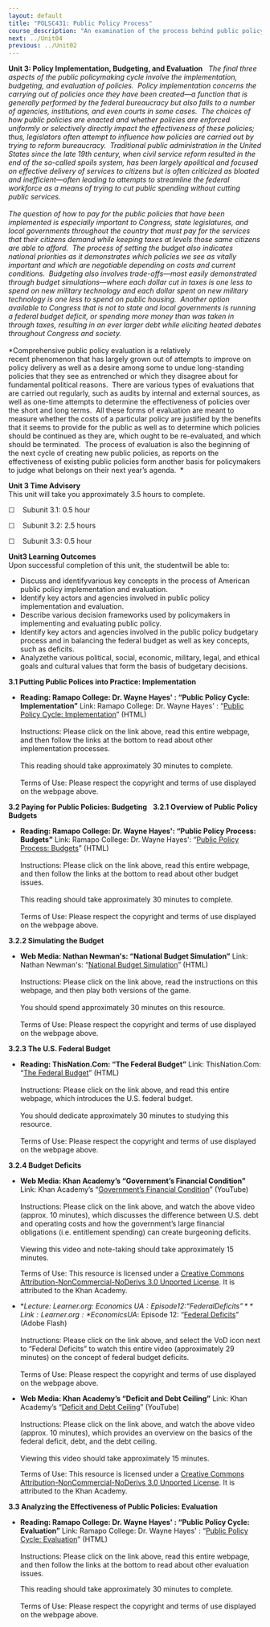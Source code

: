 ```yaml
---
layout: default
title: "POLSC431: Public Policy Process"
course_description: "An examination of the process behind public policy in various policy areas within contemporary American society, including budgeting and taxes, national security, health, the environment, education, civil rights, and criminal justice."
next: ../Unit04
previous: ../Unit02
---
```

**Unit 3: Policy Implementation, Budgeting, and Evaluation** <span
id="3"></span> 
*The final three aspects of the public policymaking cycle involve the
implementation, budgeting, and evaluation of policies.  Policy
implementation concerns the carrying out of policies once they have been
created—a function that is generally performed by the federal
bureaucracy but also falls to a number of agencies, institutions, and
even courts in some cases.  The choices of how public policies are
enacted and whether policies are enforced uniformly or selectively
directly impact the effectiveness of these policies; thus, legislators
often attempt to influence how policies are carried out by trying to
reform bureaucracy.  Traditional public administration in the United
States since the late 19th century, when civil service reform resulted
in the end of the so-called spoils system, has been largely apolitical
and focused on effective delivery of services to citizens but is often
criticized as bloated and inefficient—often leading to attempts to
streamline the federal workforce as a means of trying to cut public
spending without cutting public services.*  
    
 *The question of how to pay for the public policies that have been
implemented is especially important to Congress, state legislatures, and
local governments throughout the country that must pay for the services
that their citizens demand while keeping taxes at levels those same
citizens are able to afford.  The process of setting the budget also
indicates national priorities as it demonstrates which policies we see
as vitally important and which are negotiable depending on costs and
current conditions.  Budgeting also involves trade-offs—most easily
demonstrated through budget simulations—where each dollar cut in taxes
is one less to spend on new military technology and each dollar spent on
new military technology is one less to spend on public housing.  Another
option available to Congress that is not to state and local governments
is running a federal budget deficit, or spending more money than was
taken in through taxes, resulting in an ever larger debt while eliciting
heated debates throughout Congress and society.*  
    
 *Comprehensive public policy evaluation is a relatively
recent phenomenon that has largely grown out of attempts to improve on
policy delivery as well as a desire among some to undue long-standing
policies that they see as entrenched or which they disagree about for
fundamental political reasons.  There are various types of evaluations
that are carried out regularly, such as audits by internal and external
sources, as well as one-time attempts to determine the effectiveness of
policies over the short and long terms.  All these forms of evaluation
are meant to measure whether the costs of a particular policy are
justified by the benefits that it seems to provide for the public as
well as to determine which policies should be continued as they are,
which ought to be re-evaluated, and which should be terminated.  The
process of evaluation is also the beginning of the next cycle of
creating new public policies, as reports on the effectiveness of
existing public policies form another basis for policymakers to judge
what belongs on their next year’s agenda.  *

**Unit 3 Time Advisory**  
This unit will take you approximately 3.5 hours to complete.   
  
 ☐    Subunit 3.1: 0.5 hour  
  
 ☐    Subunit 3.2: 2.5 hours  
  
 ☐    Subunit 3.3: 0.5 hour 

**Unit3 Learning Outcomes**  
Upon successful completion of this unit, the studentwill be able to:
-   Discuss and identifyvarious key concepts in the process of American
    public policy implementation and evaluation.
-   Identify key actors and agencies involved in public policy
    implementation and evaluation.
-   Describe various decision frameworks used by policymakers in
    implementing and evaluating public policy.
-   Identify key actors and agencies involved in the public policy
    budgetary process and in balancing the federal budget as well as key
    concepts, such as deficits.
-   Analyzethe various political, social, economic, military, legal, and
    ethical goals and cultural values that form the basis of budgetary
    decisions.

**3.1 Putting Public Polices into Practice: Implementation** <span
id="3.1"></span> 
-   **Reading: Ramapo College: Dr. Wayne Hayes' : “Public Policy Cycle:
    Implementation”**
    Link: Ramapo College: Dr. Wayne Hayes' : “[Public Policy Cycle:
    Implementation](http://profwork.org/pp/implement/index.html)”
    (HTML)  
        
     Instructions: Please click on the link above, read this entire
    webpage, and then follow the links at the bottom to read about other
    implementation processes.  
        
     This reading should take approximately 30 minutes to complete.  
        
     Terms of Use: Please respect the copyright and terms of use
    displayed on the webpage above.

**3.2 Paying for Public Policies: Budgeting** <span id="3.2"></span> 
**3.2.1 Overview of Public Policy Budgets** <span id="3.2.1"></span> 
-   **Reading: Ramapo College: Dr. Wayne Hayes': “Public Policy Process:
    Budgets”**
    Link: Ramapo College: Dr. Wayne Hayes': “[Public Policy Process:
    Budgets](http://profwork.org/pp/budget/index.html)” (HTML)  
        
     Instructions: Please click on the link above, read this entire
    webpage, and then follow the links at the bottom to read about other
    budget issues.  
        
     This reading should take approximately 30 minutes to complete.  
        
     Terms of Use: Please respect the copyright and terms of use
    displayed on the webpage above.

**3.2.2 Simulating the Budget** <span id="3.2.2"></span> 
-   **Web Media: Nathan Newman's: “National Budget Simulation”**
    Link: Nathan Newman's: “[National Budget
    Simulation](http://www.nathannewman.org/nbs/)” (HTML)  
        
     Instructions: Please click on the link above, read the instructions
    on this webpage, and then play both versions of the game.  
        
     You should spend approximately 30 minutes on this resource.  
        
     Terms of Use: Please respect the copyright and terms of use
    displayed on the webpage above.

**3.2.3 The U.S. Federal Budget** <span id="3.2.3"></span> 
-   **Reading: ThisNation.Com: “The Federal Budget”**
    Link: ThisNation.Com: “[The Federal
    Budget](http://www.thisnation.com/textbook/budget.html)” (HTML)  
        
     Instructions: Please click on the link above, and read this entire
    webpage, which introduces the U.S. federal budget.  
        
     You should dedicate approximately 30 minutes to studying this
    resource.  
        
     Terms of Use: Please respect the copyright and terms of use
    displayed on the webpage above.

**3.2.4 Budget Deficits** <span id="3.2.4"></span> 
-   **Web Media: Khan Academy’s “Government’s Financial Condition”**
    Link: Khan Academy’s “[Government’s Financial
    Condition](http://www.khanacademy.org/humanities/american-civics/v/government-s-financial-condition)”
    (YouTube)  
        
     Instructions: Please click on the link above, and watch the above
    video (approx. 10 minutes), which discusses the difference between
    U.S. debt and operating costs and how the government’s large
    financial obligations (i.e. entitlement spending) can create
    burgeoning deficits.  
        
     Viewing this video and note-taking should take approximately 15
    minutes.  
      
     Terms of Use: This resource is licensed under a [Creative Commons
    Attribution-NonCommercial-NoDerivs 3.0 Unported
    License](http://creativecommons.org/licenses/by-nc-nd/3.0/). It is
    attributed to the Khan Academy.

-   **Lecture: Learner.org: Economics U$A: Episode 12: “Federal
    Deficits”**
    Link: Learner.org: *Economics U$A*: Episode 12: “[Federal
    Deficits](http://www.learner.org/resources/series79.html)” (Adobe
    Flash)  
        
     Instructions: Please click on the link above, and select the VoD
    icon next to “Federal Deficits” to watch this entire video
    (approximately 29 minutes) on the concept of federal budget
    deficits.  
        
     Terms of Use: Please respect the copyright and terms of use
    displayed on the webpage above.

-   **Web Media: Khan Academy’s “Deficit and Debt Ceiling”**
    Link: Khan Academy’s “[Deficit and Debt
    Ceiling](http://www.khanacademy.org/humanities/american-civics/v/deficit-and-debt-ceiling)”
    (YouTube)  
        
     Instructions: Please click on the link above, and watch the above
    video (approx. 10 minutes), which provides an overview on the basics
    of the federal deficit, debt, and the debt ceiling.  
        
     Viewing this video should take approximately 15 minutes.  
      
     Terms of Use: This resource is licensed under a [Creative Commons
    Attribution-NonCommercial-NoDerivs 3.0 Unported
    License](http://creativecommons.org/licenses/by-nc-nd/3.0/). It is
    attributed to the Khan Academy.

**3.3 Analyzing the Effectiveness of Public Policies: Evaluation** <span
id="3.3"></span> 
-   **Reading: Ramapo College: Dr. Wayne Hayes' : “Public Policy Cycle:
    Evaluation”**
    Link: Ramapo College: Dr. Wayne Hayes' : “[Public Policy Cycle:
    Evaluation](http://profwork.org/pp/evaluate/index.html)” (HTML)  
        
     Instructions: Please click on the link above, read this entire
    webpage, and then follow the links at the bottom to read about other
    evaluation issues.  
      
     This reading should take approximately 30 minutes to complete.   
        
     Terms of Use: Please respect the copyright and terms of use
    displayed on the webpage above.


